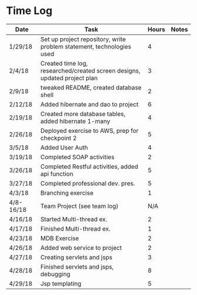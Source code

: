# Time Log

| Date | Task | Hours | Notes|
|------|------|-------|------|
| 1/29/18 | Set up project repository, write problem statement, technologies used| 4 |  |
| 2/4/18 | Created time log, researched/created screen designs, updated project plan   | 3 |  |
| 2/9/18 | tweaked README, created database shell | 2 |  | 
| 2/12/18 | Added hibernate and dao to project | 6 |  | 
| 2/19/18 | Created more database tables, added hibernate 1-many | 4 |  | 
| 2/26/18 | Deployed exercise to AWS, prep for checkpoint 2 | 5 |  | 
| 3/5/18 | Added User Auth | 4 |  | 
| 3/19/18 | Completed SOAP activities | 2 |  | 
| 3/26/18 | Completed Restful activities, added api function | 5 |  | 
| 3/27/18 | Completed professional dev. pres. | 5 |  |
| 4/3/18 | Branching exercise | 1 |  | 
| 4/8-16/18 | Team Project (see team log) | N/A |  | 
| 4/16/18 | Started Multi-thread ex. | 2 |  | 
| 4/17/18 | Finished Multi-thread ex. | 1 |  | 
| 4/23/18 | MDB Exercise | 2 |  |
| 4/26/18 | Added web service to project | 2 |  |
| 4/27/18 | Creating servlets and jsps | 3 |  |
| 4/28/18 | Finished servlets and jsps, debugging | 8 |  |
| 4/29/18 | Jsp templating | 5 |  |






